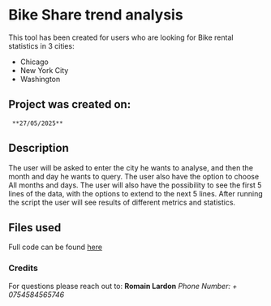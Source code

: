 
# Bike Share trend analysis

This tool has been created for users who are looking for Bike rental statistics in 3 cities: 
* Chicago
* New York City 
* Washington

## Project was created on:
     **27/05/2025**

## Description
The user will be asked to enter the city he wants to analyse, and then the month and day he wants to query. The user also have the option to choose All months and days. 
The user will also have the possibility to see the first 5 lines of the data, with the options to extend to the next 5 lines. 
After running the script the user will see results of different metrics and statistics. 

## Files used
Full code can be found [here](https://github.com/romlondon42/pdsnd_github/blob/master/bikeshare_2.py)

### Credits
For questions please reach out to:
    **Romain Lardon**
    _Phone Number: + 0754584565746_



